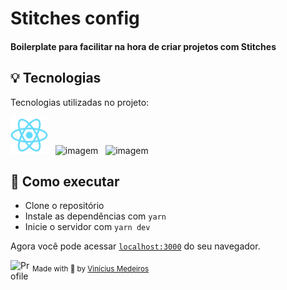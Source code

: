 # Stitches config

<p align="center">
  
<h4>
  Boilerplate para facilitar na hora de criar projetos com Stitches
</h4>

## 💡 Tecnologias

Tecnologias utilizadas no projeto:

<img src="https://raw.githubusercontent.com/devicons/devicon/master/icons/react/react-original.svg" width="60"> &nbsp;
<img src="https://cdn.iconscout.com/icon/free/png-512/typescript-1174965.png" alt="imagem" width="60"> &nbsp;
<img src="https://i.imgur.com/Y194qy5.png" alt="imagem" width="63"> &nbsp;

## 🚀 Como executar

- Clone o repositório
- Instale as dependências com `yarn`
- Inicie o servidor com `yarn dev`

Agora você pode acessar [`localhost:3000`](http://localhost:3000) do seu navegador.
  
<div>
  <img align="left" src="https://i.imgur.com/b5ORqyx.png" width=35 alt="Profile"/>
  <sub>Made with 💜 by <a href="https://github.com/vinimedeiros13">Vinícius Medeiros</a></sub>
</div>

